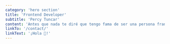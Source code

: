 ```yaml
---
category: 'hero section'
title: 'Frontend Developer'
subtitle: 'Percy Tuncar'
content: 'Antes que nada te diré que tengo fama de ser una persona franca y directa (hasta un poco crudo, a veces). Mi historia es una historia llena de fracasos. Sin embargo, a pesar de los numerosos fracasos por los que he pasado a lo largo de mi vida, todos me han servido para aprender, hacerme más fuerte y poder seguir caminando hasta conseguir mi libertad. ¿Quieres conocerme un poco más? Puedes seguirme en mis redes sociales 🤗 Un abrazo. Percy T.'
linkTo: '/contact/'
linkText: '¡Hola 👋!'
---
```

